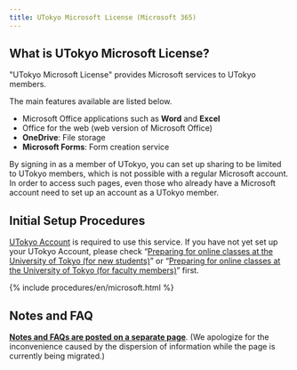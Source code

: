 ```yaml
---
title: UTokyo Microsoft License (Microsoft 365)
---
```


## What is UTokyo Microsoft License?

"UTokyo Microsoft License" provides Microsoft services to UTokyo members.

The main features available are listed below.

- Microsoft Office applications such as **Word** and **Excel**
- Office for the web (web version of Microsoft Office)
- **OneDrive**: File storage
- **Microsoft Forms**: Form creation service

By signing in as a member of UTokyo, you can set up sharing to be limited to UTokyo members, which is not possible with a regular Microsoft account. In order to access such pages, even those who already have a Microsoft account need to set up an account as a UTokyo member.

## Initial Setup Procedures

[UTokyo Account](/en/utokyo_account/) is required to use this service. If you have not yet set up your UTokyo Account, please check “[Preparing for online classes at the University of Tokyo (for new students)](/en/oc/)” or “[Preparing for online classes at the University of Tokyo (for faculty members)](/en/faculty_members)” first.

{% include procedures/en/microsoft.html %}

## Notes and FAQ

**[Notes and FAQs are posted on a separate page](https://www.u-tokyo.ac.jp/adm/dics/ja/mslicense.html)**. (We apologize for the inconvenience caused by the dispersion of information while the page is currently being migrated.)
